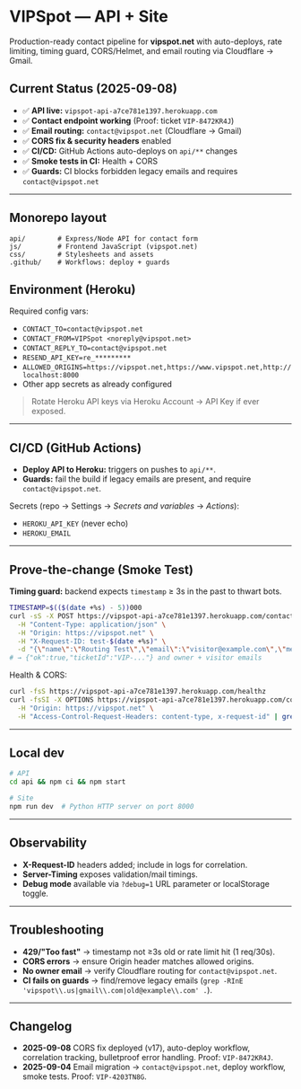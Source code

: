 # VIPSpot — API + Site

Production-ready contact pipeline for **vipspot.net** with auto-deploys, rate limiting, timing guard, CORS/Helmet, and email routing via Cloudflare → Gmail.

## Current Status (2025-09-08)
- ✅ **API live:** `vipspot-api-a7ce781e1397.herokuapp.com`
- ✅ **Contact endpoint working** (Proof: ticket `VIP-8472KR4J`)
- ✅ **Email routing:** `contact@vipspot.net` (Cloudflare → Gmail)
- ✅ **CORS fix & security headers** enabled
- ✅ **CI/CD:** GitHub Actions auto-deploys on `api/**` changes
- ✅ **Smoke tests in CI:** Health + CORS
- ✅ **Guards:** CI blocks forbidden legacy emails and requires `contact@vipspot.net`

---

## Monorepo layout
```
api/        # Express/Node API for contact form
js/         # Frontend JavaScript (vipspot.net)
css/        # Stylesheets and assets
.github/    # Workflows: deploy + guards
```

## Environment (Heroku)
Required config vars:
- `CONTACT_TO=contact@vipspot.net`
- `CONTACT_FROM=VIPSpot <noreply@vipspot.net>`
- `CONTACT_REPLY_TO=contact@vipspot.net`
- `RESEND_API_KEY=re_*********`
- `ALLOWED_ORIGINS=https://vipspot.net,https://www.vipspot.net,http://localhost:8000`
- Other app secrets as already configured

> Rotate Heroku API keys via Heroku Account → API Key if ever exposed.

---

## CI/CD (GitHub Actions)
- **Deploy API to Heroku:** triggers on pushes to `api/**`.
- **Guards:** fail the build if legacy emails are present, and require `contact@vipspot.net`.

Secrets (repo → Settings → *Secrets and variables* → *Actions*):
- `HEROKU_API_KEY` (never echo)
- `HEROKU_EMAIL`

---

## Prove-the-change (Smoke Test)
**Timing guard:** backend expects `timestamp` ≥ 3s in the past to thwart bots.

```bash
TIMESTAMP=$(($(date +%s) - 5))000
curl -sS -X POST https://vipspot-api-a7ce781e1397.herokuapp.com/contact \
  -H "Content-Type: application/json" \
  -H "Origin: https://vipspot.net" \
  -H "X-Request-ID: test-$(date +%s)" \
  -d "{\"name\":\"Routing Test\",\"email\":\"visitor@example.com\",\"message\":\"Hello from VIPSpot!\",\"timestamp\":$TIMESTAMP}"
# → {"ok":true,"ticketId":"VIP-..."} and owner + visitor emails
```

Health & CORS:

```bash
curl -fsS https://vipspot-api-a7ce781e1397.herokuapp.com/healthz
curl -fsSI -X OPTIONS https://vipspot-api-a7ce781e1397.herokuapp.com/contact \
  -H "Origin: https://vipspot.net" \
  -H "Access-Control-Request-Headers: content-type, x-request-id" | grep -i "access-control-allow-"
```

---

## Local dev

```bash
# API
cd api && npm ci && npm start

# Site
npm run dev  # Python HTTP server on port 8000
```

---

## Observability

* **X-Request-ID** headers added; include in logs for correlation.
* **Server-Timing** exposes validation/mail timings.
* **Debug mode** available via `?debug=1` URL parameter or localStorage toggle.

---

## Troubleshooting

* **429/"Too fast"** → timestamp not ≥3s old or rate limit hit (1 req/30s).
* **CORS errors** → ensure Origin header matches allowed origins.
* **No owner email** → verify Cloudflare routing for `contact@vipspot.net`.
* **CI fails on guards** → find/remove legacy emails (`grep -RInE 'vipspot\\.us|gmail\\.com|old@example\\.com' .`).

---

## Changelog

* **2025-09-08** CORS fix deployed (v17), auto-deploy workflow, correlation tracking, bulletproof error handling. Proof: `VIP-8472KR4J`.
* **2025-09-04** Email migration → `contact@vipspot.net`, deploy workflow, smoke tests. Proof: `VIP-4203TN8G`.